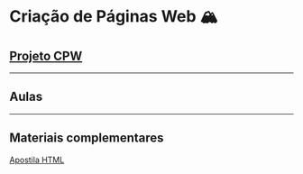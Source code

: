# Criação de Páginas Web 🏔

## [Projeto CPW](projeto-cpw/)

---

## Aulas

---

## Materiais complementares

[Apostila HTML](Apostila-HTML-CPW.pdf)
